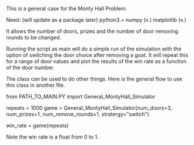 This is a general case for the Monty Hall Problem.

Need:  (will update as a package later)
python3.+
numpy (v.)
matplotlib (v.)

It allows the number of doors, prizes and the number of door removing rounds to be changed.

Running the script as main will do a simple run of the simulation with the option of switching the door choice after removing a goat.
It will repeat this for a range of door values and plot the results of the win rate as a function of the door number.

The class can be used to do other things. Here is the general flow to use this class in another file. 

from PATH_TO_MAIN.PY import General_MontyHall_Simulator

repeats = 1000
game = General_MontyHall_Simulator(num_doors=3, num_prizes=1, num_remove_rounds=1, stratergy="switch")

win_rate = game(repeats)


Note the win rate is a float from 0 to 1.
